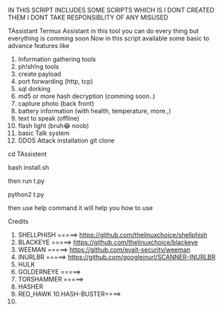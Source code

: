 IN THIS SCRIPT INCLUDES SOME SCRIPTS WHICH IS I DONT CREATED THEM
I DONT TAKE RESPONSIBLITY OF ANY MISUSED

TAssistant
Termux Assistant in this tool you can do every thing 
but everything is comming soon
Now in this script available some basic to advance features
like
1.  Information gathering tools
2. ph!sh!ng tools
3. create payload
4. port forwarding (http, tcp)
5. sql dorking
6. md5 or more hash decryption (comming soon..)
7. capture photo (back front)
8. battery information (with health, temperature, more.,)
9. text to speak (offline)
10. flash light (bruh😂 noob)
11.  basic Talk system
12. DDOS Attack
installation
git clone

cd TAssistent

bash install.sh

then run t.py

python2 t.py

then 
use help command it will help you how to use

Credits
1. SHELLPHISH =====> https://github.com/thelinuxchoice/shellphish
2. BLACKEYE   =====> https://github.com/thelinuxchoice/blackeye
3. WEEMAN     =====> https://github.com/evait-security/weeman
4. INURLBR    =====> https://github.com/googleinurl/SCANNER-INURLBR
5. HULK
6. GOLDERNEYE =====> 
7. TORSHAMMER =====> 
8. HASHER
9. RED_HAWK
10.HASH-BUSTER====>
11.
